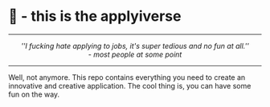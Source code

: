 # 👋 - this is the applyiverse

***
<center>
<i>''I fucking hate applying to jobs, it's super tedious and no fun at all.'' <br> - most people at some point </i>
</center>

***

Well, not anymore. This repo contains everything you need to create an innovative and creative application. The cool thing is, you can have some fun on the way.